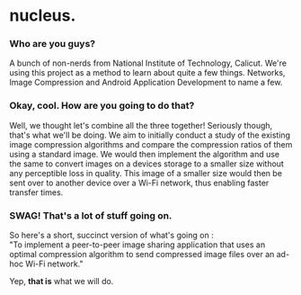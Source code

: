 # nucleus.

### Who are you guys? 

A bunch of non-nerds from National Institute of Technology, Calicut. We're using this project as a method to learn about quite a few things. Networks, Image Compression and Android Application Development to name a few. 

### Okay, cool. How are you going to do that? 

Well, we thought let's combine all the three together! Seriously though, that's what we'll be doing. We aim to initially conduct a study of the existing image compression algorithms and compare the compression ratios of them using a standard image. We would then implement the algorithm and use the same to convert images on a devices storage to a smaller size without any perceptible loss in quality. This image of a smaller size would then be sent over to another device over a Wi-Fi network, thus enabling faster transfer times.

### SWAG! That's a lot of stuff going on. 

So here's a short, succinct version of what's going on :  
"To implement a peer-to-peer image sharing application that uses an optimal compression algorithm to send compressed image files over an ad-hoc Wi-Fi network."

Yep, **that is** what we will do.
